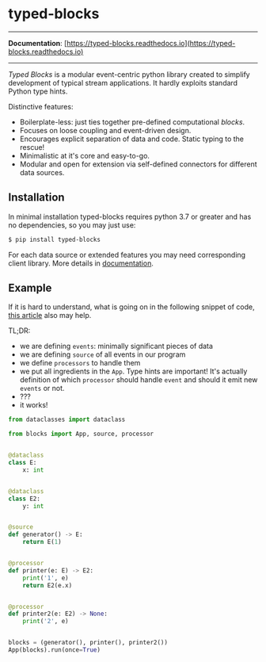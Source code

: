# typed-blocks

---

**Documentation**: [https://typed-blocks.readthedocs.io](https://typed-blocks.readthedocs.io)

---

_Typed Blocks_ is a modular event-centric python library created to simplify development of typical stream applications. It hardly exploits standard Python type hints.

Distinctive features:
- Boilerplate-less: just ties together pre-defined computational _blocks_.
- Focuses on loose coupling and event-driven design.
- Encourages explicit separation of data and code. Static typing to the rescue!
- Minimalistic at it's core and easy-to-go.
- Modular and open for extension via self-defined connectors for different data sources.

## Installation

In minimal installation typed-blocks requires python 3.7 or greater and has no dependencies, so you may just use:
```bash
$ pip install typed-blocks
````

For each data source or extended features you may need corresponding client library. More details in [documentation](https://typed-blocks.readthedocs.io/).

## Example

If it is hard to understand, what is going on in the following snippet of code, [this article](https://typed-blocks.readthedocs.io/en/stable/pages/concepts.html) also may help.

TL;DR:
- we are defining `events`: minimally significant pieces of data  
- we are defining `source` of all events in our program
- we define `processors` to handle them
- we put all ingredients in the `App`. Type hints are important! It's actually definition of which `processor` should handle `event` and should it emit new `events` or not.
- ???
- it works!

```python
from dataclasses import dataclass

from blocks import App, source, processor


@dataclass
class E:
    x: int


@dataclass
class E2:
    y: int


@source
def generator() -> E:
    return E(1)


@processor
def printer(e: E) -> E2:
    print('1', e)
    return E2(e.x)


@processor
def printer2(e: E2) -> None:
    print('2', e)


blocks = (generator(), printer(), printer2())
App(blocks).run(once=True)
```
